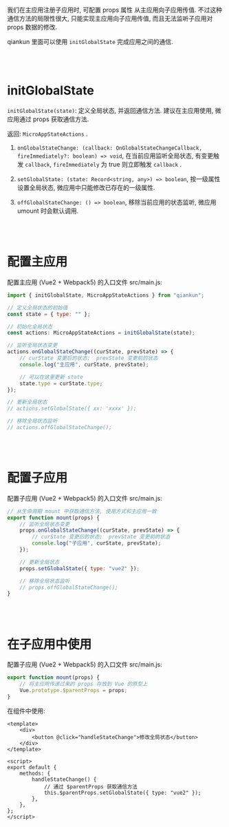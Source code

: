 <br>

我们在主应用注册子应用时, 可配置 props 属性 从主应用向子应用传值. 不过这种通信方法的局限性很大, 只能实现主应用向子应用传值, 而且无法监听子应用对 props 数据的修改.

qiankun 里面可以使用 `initGlobalState` 完成应用之间的通信.

<br><br>

# initGlobalState

`initGlobalState(state)`: 定义全局状态, 并返回通信方法. 建议在主应用使用, 微应用通过 props 获取通信方法.

返回: `MicroAppStateActions` .

1. `onGlobalStateChange: (callback: OnGlobalStateChangeCallback, fireImmediately?: boolean) => void`, 在当前应用监听全局状态, 有变更触发 `callback`, `fireImmediately` 为 true 则立即触发 `callback` .

2. `setGlobalState: (state: Record<string, any>) => boolean`, 按一级属性设置全局状态, 微应用中只能修改已存在的一级属性.

3. `offGlobalStateChange: () => boolean`, 移除当前应用的状态监听, 微应用 umount 时会默认调用.

<br><br>

# 配置主应用

配置主应用 (Vue2 + Webpack5) 的入口文件 src/main.js:

```js
import { initGlobalState, MicroAppStateActions } from "qiankun";

// 定义全局状态的初始值
const state = { type: "" };

// 初始化全局状态
const actions: MicroAppStateActions = initGlobalState(state);

// 监听全局状态变更
actions.onGlobalStateChange((curState, prevState) => {
    // curState 变更后的状态;  prevState 变更前的状态
    console.log("主应用", curState, prevState);

    // 可以在这里更新 state
    state.type = curState.type;
});

// 更新全局状态
// actions.setGlobalState({ xx: 'xxxx' });

// 移除全局状态监听
// actions.offGlobalStateChange();
```

<br><br>

# 配置子应用

配置子应用 (Vue2 + Webpack5) 的入口文件 src/main.js:

```js
// 从生命周期 mount 中获取通信方法, 使用方式和主应用一致
export function mount(props) {
    // 监听全局状态变更
    props.onGlobalStateChange((curState, prevState) => {
        // curState 变更后的状态;  prevState 变更前的状态
        console.log("子应用", curState, prevState);
    });

    // 更新全局状态
    props.setGlobalState({ type: "vue2" });

    // 移除全局状态监听
    // props.offGlobalStateChange();
}
```

<br><br>

# 在子应用中使用

配置子应用 (Vue2 + Webpack5) 的入口文件 src/main.js:

```js
export function mount(props) {
    // 将主应用传递过来的 props 存放到 Vue 的原型上
    Vue.prototype.$parentProps = props;
}
```

在组件中使用:

```vue
<template>
    <div>
        <button @click="handleStateChange">修改全局状态</button>
    </div>
</template>

<script>
export default {
    methods: {
        handleStateChange() {
            // 通过 $parentProps 获取通信方法
            this.$parentProps.setGlobalState({ type: "vue2" });
        },
    },
};
</script>
```

<br>
